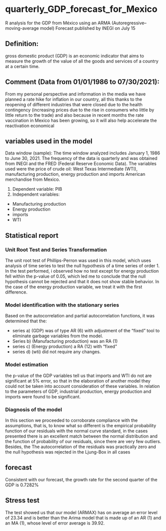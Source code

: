 # quarterly_GDP_forecast_for_Mexico
R analysis for the GDP from México  using an ARMA (Autoregressive–moving-average model) 
Forecast published by INEGI on July 15

## Definition:
gross domestic product (GDP) is an economic indicator that aims to measure
the growth of the value of all the goods and services of a country at a certain time.

## Comment (Data from 01/01/1986 to 07/30/2021):
From my personal perspective and information in the media we have planned
a rate hike for inflation in our country, all this thanks to the reopening of different
industries that were closed due to the health contingency (increasing prices due to the rise in
consumers who little by little return to the trade) and also because in recent months the rate
vaccination in Mexico has been growing, so it will also help accelerate the reactivation
economical

## variables used in the model
Data window (sample): The time window analyzed includes January 1, 1986
to June 30, 2021. The frequency of the data is quarterly and was obtained from INEGI and the
FRED (Federal Reserve Economic Data). The variables used were the price of crude oil: West
Texas Intermediate (WTI), manufacturing production, energy production and imports
American merchandise from Mexico.

1. Dependent variable: PIB
2. Independent variables: 
- Manufacturing production
- Energy production
- imports
- WTI

## Statistical report

### Unit Root Test and Series Transformation
The unit root test of Phillips-Perron was used in this model, which uses analysis of time series
to test the null hypothesis of a time series of order 1. In the test performed,
i observed how no test except for energy production fell within the p-value of
0.05, which led me to conclude that the null hypothesis cannot be rejected and that it does not show
stable behavior. In the case of the energy production variable, we treat it with the first
difference.

### Model identification with the stationary series
Based on the autocorrelation and partial autocorrelation functions, it was determined that the:
- series a) (GDP)  was of type AR (6) with adjustment of the “fixed” tool to eliminate garbage variables from the
model.
- Series b) (Manufacturing production) was an RA (1)
- series c) (Energy production) a RA (12) with “fixed” 
- series d) (wti) did not require any changes.

###  Model estimation
the p-value of the GDP variables tell us that imports and WTI do not
are significant at 5% error, so that in the elaboration of another model they could not be taken into account
consideration of these variables. In relation to the parameters of GDP, industrial production,
energy production and imports were found to be significant.

### Diagnosis of the model
In this section we proceeded to corroborate compliance with the assumptions, that is, to know what
so different is the empirical probability function of our residuals with the normal curve
standard, in the cases presented there is an excellent match between the normal distribution and the function of
probability of our residuals, since there are very few outliers. Besides, the
The autocorrelation of the residuals was practically zero and the null hypothesis was rejected in the
Ljung-Box in all cases

## forecast
Consistent with our forecast, the growth rate for the second quarter of the
GDP is 0.7282%

## Stress test
The test showed us that our model (ARMAX) has on average an error level of 23.34 and is
better than the Arima model that is made up of an AR (1) and an MA (1), whose level of error
average is 39.92.



